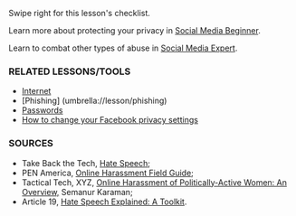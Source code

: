 [Title]: # (What now?)
[Order]: # (5)

Swipe right for this lesson's checklist.

Learn more about protecting your privacy in [Social Media Beginner](umbrella://lesson/social-media/0).

Learn to combat other types of abuse in [Social Media Expert](umbrella://lesson/social-media/2).

### RELATED LESSONS/TOOLS

*	[Internet](umbrella://lesson/the-internet)
*	[Phishing] (umbrella://lesson/phishing)
*	[Passwords](umbrella://lesson/passwords)
* 	[How to change your Facebook privacy settings](umbrella://lesson/facebook)

### SOURCES

*   Take Back the Tech, [Hate Speech](https://www.takebackthetech.net/know-more/hate-speech);
*	PEN America, [Online Harassment Field Guide](https://onlineharassmentfieldmanual.pen.org/);
*	Tactical Tech, XYZ, [Online Harassment of Politically-Active Women: An Overview,](https://xyz.informationactivism.org/en/online-harassment-of-politically-active-women-overview) Semanur Karaman;
*	Article 19, [Hate Speech Explained: A Toolkit](https://www.article19.org/data/files/medialibrary/38231/'Hate-Speech'-Explained---A-Toolkit-%282015-Edition%29.pdf).
